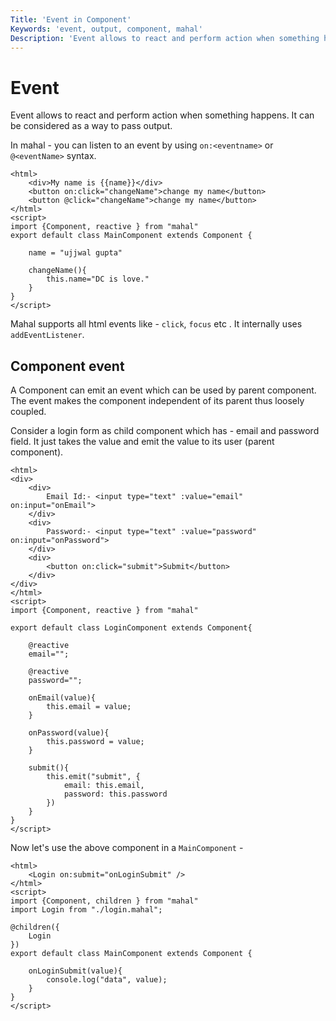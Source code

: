 ```yaml
---
Title: 'Event in Component'
Keywords: 'event, output, component, mahal'
Description: 'Event allows to react and perform action when something happens'
---
```


# Event

Event allows to react and perform action when something happens. It can be considered as a way to pass output. 

In mahal - you can listen to an event by using `on:<eventname>` or `@<eventName>` syntax.

```
<html>
    <div>My name is {{name}}</div>
    <button on:click="changeName">change my name</button>
    <button @click="changeName">change my name</button>
</html>
<script>
import {Component, reactive } from "mahal"
export default class MainComponent extends Component {

    name = "ujjwal gupta"

    changeName(){
        this.name="DC is love."
    }
}
</script>
```

Mahal supports all html events like - `click`, `focus` etc . It internally uses `addEventListener`.

## Component event

A Component can emit an event which can be used by parent component. The event makes the component independent of its parent thus loosely coupled.

Consider a login form as child component which has - email and password field. It just takes the value and emit the value to its user (parent component). 

```
<html>
<div>
    <div>
        Email Id:- <input type="text" :value="email" on:input="onEmail">
    </div>
    <div>
        Password:- <input type="text" :value="password" on:input="onPassword">
    </div>
    <div>
        <button on:click="submit">Submit</button>
    </div>
</div>
</html>
<script>
import {Component, reactive } from "mahal"

export default class LoginComponent extends Component{

    @reactive
    email="";

    @reactive
    password="";

    onEmail(value){
        this.email = value;
    }

    onPassword(value){
        this.password = value;
    }

    submit(){
        this.emit("submit", {
            email: this.email,
            password: this.password
        })
    }
}
</script>
```

Now let's use the above component in a `MainComponent` - 

```
<html>
    <Login on:submit="onLoginSubmit" />
</html>
<script>
import {Component, children } from "mahal"
import Login from "./login.mahal";

@children({
    Login
})
export default class MainComponent extends Component {

    onLoginSubmit(value){
        console.log("data", value);
    }
}
</script>
```


